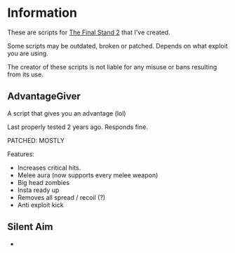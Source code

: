 # Information

These are scripts for [The Final Stand 2](https://www.roblox.com/games/133815151/) that I've created.

Some scripts may be outdated, broken or patched. Depends on what exploit you are using.

The creator of these scripts is not liable for any misuse or bans resulting from its use.

## AdvantageGiver

A script that gives you an advantage (lol)

Last properly tested 2 years ago. Responds fine.

PATCHED: MOSTLY

Features:
* Increases critical hits.
* Melee aura (now supports every melee weapon)
* Big head zombies
* Insta ready up
* Removes all spread / recoil (?)
* Anti exploit kick

## Silent Aim

-
